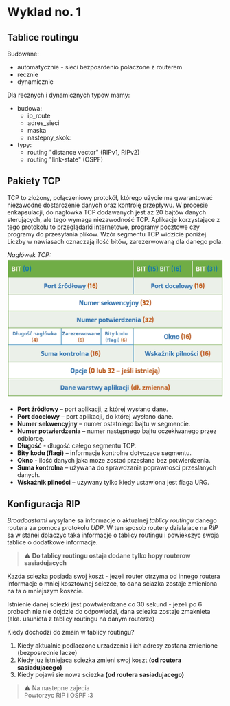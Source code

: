 # Wyklad no. 1
## Tablice routingu

Budowane:

-   automatycznie - sieci bezposrdenio polaczone z routerem
-   recznie
-   dynamicznie

Dla recznych i dynamicznych typow mamy:

-   budowa:
    -   ip_route
    -   adres_sieci
    -   maska
    -   nastepny_skok:
-   typy:
    -   routing "distance vector" (RIPv1, RIPv2)
    -   routing "link-state" (OSPF)

## Pakiety TCP

TCP to złożony, połączeniowy protokół, którego użycie ma gwarantować niezawodne dostarczenie danych oraz kontrolę przepływu. W procesie enkapsulacji, do nagłówka TCP dodawanych jest aż 20 bajtów danych sterujących, ale tego wymaga niezawodność TCP. Aplikacje korzystające z tego protokołu to przeglądarki internetowe, programy pocztowe czy programy do przesyłania plików. Wzór segmentu TCP widzicie poniżej. Liczby w nawiasach oznaczają ilość bitów, zarezerwowaną dla danego pola.

*Nagłówek TCP:*
![naglowek tcp](naglowek-tcp.jpeg)

- **Port źródłowy** – port aplikacji, z której wysłano dane.
- **Port docelowy** – port aplikacji, do której wysłano dane.
- **Numer sekwencyjny** – numer ostatniego bajtu w segmencie.
- **Numer potwierdzenia** – numer następnego bajtu oczekiwanego przez odbiorcę.
- **Długość** - długość całego segmentu TCP.
- **Bity kodu (flagi)** – informacje kontrolne dotyczące segmentu.
- **Okno** - ilość danych jaka może zostać przesłana bez potwierdzenia.
- **Suma kontrolna** – używana do sprawdzania poprawności przesłanych danych.
- **Wskaźnik pilności** – używany tylko kiedy ustawiona jest flaga URG.

## Konfiguracja RIP

*Broadcastami* wysylane sa informacje o aktualnej *tablicy routingu* danego routera za pomoca protokolu *UDP*. W ten sposob routery dzialajace na *RIP* sa w stanei dolaczyc taka informacje o tablicy routingu i powiekszyc swoja tablice o dodatkowe informacje. 

> ⚠ **Do tablicy routingu ostaja dodane tylko hopy routerow sasiadujacych**


Kazda sciezka posiada swoj koszt - jezeli router otrzyma od innego routera informacje o mniej kosztownej sciezce, to dana sciazka zostaje zmieniona na ta o mniejszym koszcie.

Istnienie danej sciezki jest powtwierdzane co 30 sekund - jezeli po 6 probach nie nie dojdzie do odpowiedzi, dana sciezka zostaje zmaknieta (aka. usunieta z tablicy routingu na danym routerze)

Kiedy dochodzi do zmain w tablicy routingu?
1. Kiedy aktualnie podlaczone urzadzenia i ich adresy zostana zmienione (bezposrednie lacze)
2. Kiedy juz istniejaca sciezka zmieni swoj koszt **(od routera sasiadujacego)**
3. Kiedy pojawi sie nowa sciezka **(od routera sasiadujacego)**

> ⚠ Na nastepne zajecia\
> Powtorzyc RIP i OSPF :3
